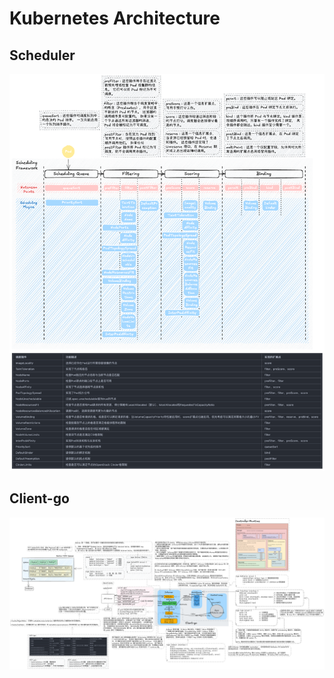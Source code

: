# Kubernetes Architecture

## Scheduler

![Kubernetes Scheduler](../images/08_kubernetes-scheduler.png)

## Client-go

![Client-go](../images/08_client-go.png)